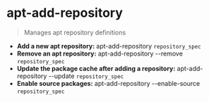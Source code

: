 # apt-add-repository
> Manages apt repository definitions
- **Add a new apt repository:**
apt-add-repository `repository_spec`
- **Remove an apt repository:**
apt-add-repository --remove `repository_spec`
- **Update the package cache after adding a repository:**
apt-add-repository --update `repository_spec`
- **Enable source packages:**
apt-add-repository --enable-source `repository_spec`
